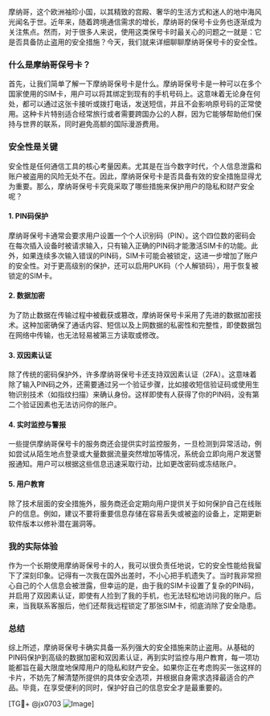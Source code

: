 摩纳哥，这个欧洲袖珍小国，以其精致的宫殿、奢华的生活方式和迷人的地中海风光闻名于世。近年来，随着跨境通信需求的增长，摩纳哥的保号卡业务也逐渐成为关注焦点。然而，对于很多人来说，使用这类保号卡时最关心的问题之一就是：它是否具备防止盗用的安全措施？今天，我们就来详细聊聊摩纳哥保号卡的安全性。

### 什么是摩纳哥保号卡？

首先，让我们简单了解一下摩纳哥保号卡是什么。摩纳哥保号卡是一种可以在多个国家使用的SIM卡，用户可以将其绑定到现有的手机号码上。这意味着无论身在何处，都可以通过这张卡接听或拨打电话，发送短信，并且不会影响原号码的正常使用。这种卡片特别适合经常旅行或者需要跨国办公的人群，因为它能够帮助他们保持与世界的联系，同时避免高额的国际漫游费用。

### 安全性是关键

安全性是任何通信工具的核心考量因素。尤其是在当今数字时代，个人信息泄露和账户被盗用的风险无处不在。因此，摩纳哥保号卡是否具备有效的安全措施显得尤为重要。那么，摩纳哥保号卡究竟采取了哪些措施来保护用户的隐私和财产安全呢？

#### 1. PIN码保护

摩纳哥保号卡通常会要求用户设置一个个人识别码（PIN）。这个四位数的密码会在每次插入设备时被请求输入，只有输入正确的PIN码才能激活SIM卡的功能。此外，如果连续多次输入错误的PIN码，SIM卡可能会被锁定，这进一步增加了账户的安全性。对于更高级别的保护，还可以启用PUK码（个人解锁码），用于恢复被锁定的SIM卡。

#### 2. 数据加密

为了防止数据在传输过程中被截获或篡改，摩纳哥保号卡采用了先进的数据加密技术。这种加密确保了通话内容、短信以及上网数据的私密性和完整性，即使数据包在网络中传输，也无法轻易被第三方读取或修改。

#### 3. 双因素认证

除了传统的密码保护外，许多摩纳哥保号卡还支持双因素认证（2FA）。这意味着除了输入PIN码之外，还需要通过另一个验证步骤，比如接收短信验证码或使用生物识别技术（如指纹扫描）来确认身份。这样即使有人获得了你的PIN码，没有第二个验证因素也无法访问你的账户。

#### 4. 实时监控与警报

一些提供摩纳哥保号卡的服务商还会提供实时监控服务，一旦检测到异常活动，例如尝试从陌生地点登录或大量数据流量突然增加等情况，系统会立即向用户发送警报通知。用户可以根据这些信息迅速采取行动，比如更改密码或冻结账户。

#### 5. 用户教育

除了技术层面的安全措施外，服务商还会定期向用户提供关于如何保护自己在线账户的信息。例如，建议不要将重要信息存储在容易丢失或被盗的设备上，定期更新软件版本以修补潜在漏洞等。

### 我的实际体验

作为一个长期使用摩纳哥保号卡的人，我可以很负责任地说，它的安全性能给我留下了深刻印象。记得有一次我在国外出差时，不小心把手机遗失了。当时我非常担心自己的个人信息会被泄露，但幸运的是，由于我的SIM卡设置了复杂的PIN码，并启用了双因素认证，即使有人捡到了我的手机，也无法轻松地访问我的账户。后来，当我联系客服后，他们还帮我远程锁定了那张SIM卡，彻底消除了安全隐患。

### 总结

综上所述，摩纳哥保号卡确实具备一系列强大的安全措施来防止盗用。从基础的PIN码保护到高级的数据加密和双因素认证，再到实时监控与用户教育，每一项功能都旨在最大限度地保障用户的隐私和财产安全。如果你正在考虑购买一张这样的卡片，不妨先了解清楚所提供的具体安全选项，并根据自身需求选择最适合的产品。毕竟，在享受便利的同时，保护好自己的信息安全才是最重要的。

[TG💪+ @jx0703 ![Image](https://github.com/user-attachments/assets/dbca1d08-cadb-493c-b0ec-ad6f7a83f270)]